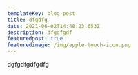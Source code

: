 ```yaml
---
templateKey: blog-post
title: dfgdfg
date: 2021-06-02T14:48:23.653Z
description: dfgdfgdf
featuredpost: true
featuredimage: /img/apple-touch-icon.png
---
```

dgfgdfgdfgdfg